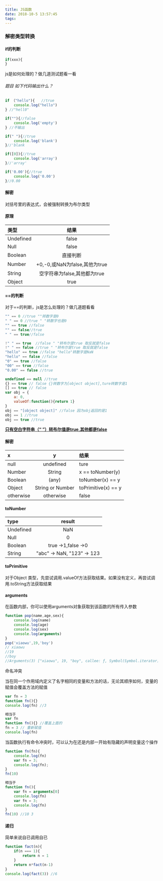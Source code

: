 ```yaml
---
title: JS函数
date: 2018-10-5 13:57:45
tags:
---
```


### 解密类型转换

#### if的判断

```javascript
if(xxx){
}
```

js是如何处理的？做几道测试题看一看

###### 题目 如下代码输出什么？

```javascript
if （"hello"){	//true
	console.log("hello")
} //"hell0"

if(""){//false
	console.log('empty')
} //不输出

if(" "){//true
	console.log('blank')
}//'blank

if([0]){//true
    console.log('array')
}//'array'

if('0.00'){//true
    console.log('0.00')
}//0.00
```

#### 解密

对括号里的表达式，会被强制转换为布尔类型

#### 原理

| 类型      |             结果              |
| :-------- | :---------------------------: |
| Undefined |             false             |
| Null      |             false             |
| Boolean   |           直接判断            |
| Number    | +0,-0,或NaN为false,其他为true |
| String    | 空字符串为false,其他都为true  |
| Object    |             true              |

#### ==的判断

对于==的判断，js是怎么处理的？做几道题看看

```javascript
"" == 0 //true ""转数字是0
" " == 0 //true " "转数字也是0 
"" == true //false
"" == false//true
" " == true//false

!" " == true  //false " "转布尔是true 取反就是false
!" " == false //true " "转布尔是true 取反就是false
"hello" == true //false "hello"转数字是NaN 
"hello" == false //false
"0" == true //false
"00" == true //false
"0.00" == false //true

undefined == null //true
{} == true // false {}转数字为[object object],ture转数字是1
[] == true // false
var obj = {
    a: 0,
    valueOf:function(){return 1}
}
obj == "[object object]" //false 因为obj返回的是1
obj == 1 //true
obj == true //true

```

<u>**只有空白字符串（“ ”）转布尔值是true,其他都是false**</u>

#### 解密

| x      |             y              |结果|
| :-------- | :---------------------------: |:-------- |
| null |             undefined             |ture|
| Number      |             String             |x == toNumber(y)|
| Boolean   |           (any)            |toNumber(x) == y|
| Object    | String or Number|toPrimitive(x) == y|
| otherwise    | otherwise  |false|

#### toNumber

| type      |             result              |
| :-------- | :---------------------------: |
| Undefined |             NaN             |
| Null      |             0             |
| Boolean   |           true ->1,false ->0            |
| String    | "abc" -> NaN, "123" -> 123  |

#### toPrimitive

对于Object 类型，先尝试调用.valueOf方法获取结果。如果没有定义，再尝试调用.toString方法获取结果

#### arguments

在函数内部，你可以使用arguments对象获取到该函数的所有传入参数

```javascript
function pop(name,age,sex){
    console.log(name)
    console.log(age)
    console.log(sex)
    console.log(arguments)
}
pop('xiaowu',19,'boy')
// xiaowu
//19
//boy
//Arguments(3) ["xiaowu", 19, "boy", callee: ƒ, Symbol(Symbol.iterator): ƒ] 
```

命名冲突

当在同一个作用域内定义了名字相同的变量和方法的话，无论其顺序如何，变量的赋值会覆盖方法的赋值

```javascript
var fn = 3
function fn(){}
console.log(fn) //3

相当于
var fn
function fn(){} //覆盖上面的
fn = 3 // 重新赋值
console.log(fn)
```

当函数执行有命令冲突时，可以认为在还是内部一开始有隐藏的声明变量这个操作

```javascript
function fn(fn){
    console.log(fn)
    var fn = 3;
    console.log(fn);
}
fn(10)

相当于
function fn(){
    var fn = arguments[0]
    console.log(fn)
    var fn = 3;
    console.log(fn)
}
fn(10) //10 3
```

#### 递归

简单来说自已调用自已

```javascript
function fact(n){
    if(n === 1){
        return n = 1
    }
    return n*fact(n-1)
}
console.log(fact(3)) //6
```

